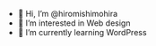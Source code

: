 - 👋 Hi, I’m @hiromishimohira
- 👀 I’m interested in Web design
- 🌱 I’m currently learning WordPress

<!---
hiromishimohira/hiromishimohira is a ✨ special ✨ repository because its `README.md` (this file) appears on your GitHub profile.
You can click the Preview link to take a look at your changes.
--->
